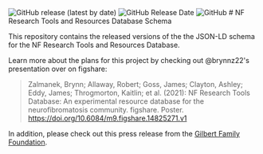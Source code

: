 <img alt="GitHub release (latest by date)" src="https://img.shields.io/github/v/release/nf-osi/nf-research-tools-schema?label=latest%20release&display_name=release&style=flat-square"> 
<img alt="GitHub Release Date" src="https://img.shields.io/github/release-date/nf-osi/nf-research-tools-schema?style=flat-square&color=orange">
<img alt="GitHub" src="https://img.shields.io/github/license/nf-osi/nf-research-tools-schema?style=flat-square&color=red">
# NF Research Tools and Resources Database Schema

This repository contains the released versions of the the JSON-LD schema for the NF Research Tools and Resources Database. 

Learn more about the plans for this project by checking out @brynnz22's presentation over on figshare:

>Zalmanek, Brynn; Allaway, Robert; Goss, James; Clayton, Ashley; Eddy, James; Throgmorton, Kaitlin; et al. (2021): NF Research Tools Database: An experimental resource database for the neurofibromatosis community. figshare. Poster. https://doi.org/10.6084/m9.figshare.14825271.v1 

In addition, please check out this press release from the [Gilbert Family Foundation](https://www.gilbertfamilyfoundation.org/press-release/gff-and-sage-bionetworks-collaborate-on-an-nf1-research-tools-database/). 
